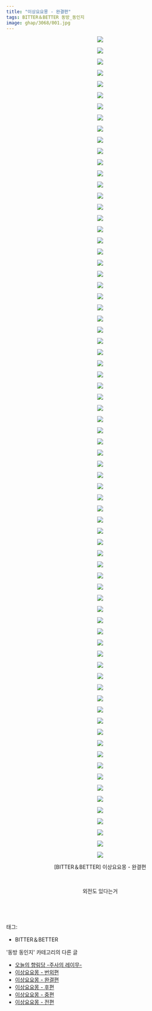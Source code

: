 ```yaml
---
title: "이상요요몽 - 완결편"
tags: BITTER＆BETTER 동방_동인지
image: ghap/3068/001.jpg
---
```

<div class="article">
<p style="text-align: center; clear: none; float: none;"><img src="{{ site.nasurl }}/ghap/3068/001.jpg"/></p>
<p style="text-align: center; clear: none; float: none;"><img src="{{ site.nasurl }}/ghap/3068/002.jpg"/></p>
<p style="text-align: center; clear: none; float: none;"><img src="{{ site.nasurl }}/ghap/3068/003.jpg"/></p>
<p style="text-align: center; clear: none; float: none;"><img src="{{ site.nasurl }}/ghap/3068/004.jpg"/></p>
<p style="text-align: center; clear: none; float: none;"><img src="{{ site.nasurl }}/ghap/3068/005.jpg"/></p>
<p style="text-align: center; clear: none; float: none;"><img src="{{ site.nasurl }}/ghap/3068/006.jpg"/></p>
<p style="text-align: center; clear: none; float: none;"><img src="{{ site.nasurl }}/ghap/3068/007.jpg"/></p>
<p style="text-align: center; clear: none; float: none;"><img src="{{ site.nasurl }}/ghap/3068/008.jpg"/></p>
<p style="text-align: center; clear: none; float: none;"><img src="{{ site.nasurl }}/ghap/3068/009.jpg"/></p>
<p style="text-align: center; clear: none; float: none;"><img src="{{ site.nasurl }}/ghap/3068/010.jpg"/></p>
<p style="text-align: center; clear: none; float: none;"><img src="{{ site.nasurl }}/ghap/3068/011.jpg"/></p>
<p style="text-align: center; clear: none; float: none;"><img src="{{ site.nasurl }}/ghap/3068/012.jpg"/></p>
<p style="text-align: center; clear: none; float: none;"><img src="{{ site.nasurl }}/ghap/3068/013.jpg"/></p>
<p style="text-align: center; clear: none; float: none;"><img src="{{ site.nasurl }}/ghap/3068/014.jpg"/></p>
<p style="text-align: center; clear: none; float: none;"><img src="{{ site.nasurl }}/ghap/3068/015.jpg"/></p>
<p style="text-align: center; clear: none; float: none;"><img src="{{ site.nasurl }}/ghap/3068/016.jpg"/></p>
<p style="text-align: center; clear: none; float: none;"><img src="{{ site.nasurl }}/ghap/3068/017.jpg"/></p>
<p style="text-align: center; clear: none; float: none;"><img src="{{ site.nasurl }}/ghap/3068/018.jpg"/></p>
<p style="text-align: center; clear: none; float: none;"><img src="{{ site.nasurl }}/ghap/3068/019.jpg"/></p>
<p style="text-align: center; clear: none; float: none;"><img src="{{ site.nasurl }}/ghap/3068/020.jpg"/></p>
<p style="text-align: center; clear: none; float: none;"><img src="{{ site.nasurl }}/ghap/3068/021.jpg"/></p>
<p style="text-align: center; clear: none; float: none;"><img src="{{ site.nasurl }}/ghap/3068/022.jpg"/></p>
<p style="text-align: center; clear: none; float: none;"><img src="{{ site.nasurl }}/ghap/3068/023.jpg"/></p>
<p style="text-align: center; clear: none; float: none;"><img src="{{ site.nasurl }}/ghap/3068/024.jpg"/></p>
<p style="text-align: center; clear: none; float: none;"><img src="{{ site.nasurl }}/ghap/3068/025.jpg"/></p>
<p style="text-align: center; clear: none; float: none;"><img src="{{ site.nasurl }}/ghap/3068/026.jpg"/></p>
<p style="text-align: center; clear: none; float: none;"><img src="{{ site.nasurl }}/ghap/3068/027.jpg"/></p>
<p style="text-align: center; clear: none; float: none;"><img src="{{ site.nasurl }}/ghap/3068/028.jpg"/></p>
<p style="text-align: center; clear: none; float: none;"><img src="{{ site.nasurl }}/ghap/3068/029.jpg"/></p>
<p style="text-align: center; clear: none; float: none;"><img src="{{ site.nasurl }}/ghap/3068/030.jpg"/></p>
<p style="text-align: center; clear: none; float: none;"><img src="{{ site.nasurl }}/ghap/3068/031.jpg"/></p>
<p style="text-align: center; clear: none; float: none;"><img src="{{ site.nasurl }}/ghap/3068/032.jpg"/></p>
<p style="text-align: center; clear: none; float: none;"><img src="{{ site.nasurl }}/ghap/3068/033.jpg"/></p>
<p style="text-align: center; clear: none; float: none;"><img src="{{ site.nasurl }}/ghap/3068/034.jpg"/></p>
<p style="text-align: center; clear: none; float: none;"><img src="{{ site.nasurl }}/ghap/3068/035.jpg"/></p>
<p style="text-align: center; clear: none; float: none;"><img src="{{ site.nasurl }}/ghap/3068/036.jpg"/></p>
<p style="text-align: center; clear: none; float: none;"><img src="{{ site.nasurl }}/ghap/3068/037.jpg"/></p>
<p style="text-align: center; clear: none; float: none;"><img src="{{ site.nasurl }}/ghap/3068/038.jpg"/></p>
<p style="text-align: center; clear: none; float: none;"><img src="{{ site.nasurl }}/ghap/3068/039.jpg"/></p>
<p style="text-align: center; clear: none; float: none;"><img src="{{ site.nasurl }}/ghap/3068/040.jpg"/></p>
<p style="text-align: center; clear: none; float: none;"><img src="{{ site.nasurl }}/ghap/3068/041.jpg"/></p>
<p style="text-align: center; clear: none; float: none;"><img src="{{ site.nasurl }}/ghap/3068/042.jpg"/></p>
<p style="text-align: center; clear: none; float: none;"><img src="{{ site.nasurl }}/ghap/3068/043.jpg"/></p>
<p style="text-align: center; clear: none; float: none;"><img src="{{ site.nasurl }}/ghap/3068/044.jpg"/></p>
<p style="text-align: center; clear: none; float: none;"><img src="{{ site.nasurl }}/ghap/3068/045.jpg"/></p>
<p style="text-align: center; clear: none; float: none;"><img src="{{ site.nasurl }}/ghap/3068/046.jpg"/></p>
<p style="text-align: center; clear: none; float: none;"><img src="{{ site.nasurl }}/ghap/3068/047.jpg"/></p>
<p style="text-align: center; clear: none; float: none;"><img src="{{ site.nasurl }}/ghap/3068/048.jpg"/></p>
<p style="text-align: center; clear: none; float: none;"><img src="{{ site.nasurl }}/ghap/3068/049.jpg"/></p>
<p style="text-align: center; clear: none; float: none;"><img src="{{ site.nasurl }}/ghap/3068/050.jpg"/></p>
<p style="text-align: center; clear: none; float: none;"><img src="{{ site.nasurl }}/ghap/3068/051.jpg"/></p>
<p style="text-align: center; clear: none; float: none;"><img src="{{ site.nasurl }}/ghap/3068/052.jpg"/></p>
<p style="text-align: center; clear: none; float: none;"><img src="{{ site.nasurl }}/ghap/3068/053.jpg"/></p>
<p style="text-align: center; clear: none; float: none;"><img src="{{ site.nasurl }}/ghap/3068/054.jpg"/></p>
<p style="text-align: center; clear: none; float: none;"><img src="{{ site.nasurl }}/ghap/3068/055.jpg"/></p>
<p style="text-align: center; clear: none; float: none;"><img src="{{ site.nasurl }}/ghap/3068/056.jpg"/></p>
<p style="text-align: center; clear: none; float: none;"><img src="{{ site.nasurl }}/ghap/3068/057.jpg"/></p>
<p style="text-align: center; clear: none; float: none;"><img src="{{ site.nasurl }}/ghap/3068/058.jpg"/></p>
<p style="text-align: center; clear: none; float: none;"><img src="{{ site.nasurl }}/ghap/3068/059.jpg"/></p>
<p style="text-align: center; clear: none; float: none;"><img src="{{ site.nasurl }}/ghap/3068/060.jpg"/></p>
<p style="text-align: center; clear: none; float: none;"><img src="{{ site.nasurl }}/ghap/3068/061.jpg"/></p>
<p style="text-align: center; clear: none; float: none;"><img src="{{ site.nasurl }}/ghap/3068/062.jpg"/></p>
<p style="text-align: center; clear: none; float: none;"><img src="{{ site.nasurl }}/ghap/3068/063.jpg"/></p>
<p style="text-align: center; clear: none; float: none;"><img src="{{ site.nasurl }}/ghap/3068/064.jpg"/></p>
<p style="text-align: center; clear: none; float: none;"><img src="{{ site.nasurl }}/ghap/3068/065.jpg"/></p>
<p style="text-align: center; clear: none; float: none;"><img src="{{ site.nasurl }}/ghap/3068/066.jpg"/></p>
<p style="text-align: center; clear: none; float: none;"><img src="{{ site.nasurl }}/ghap/3068/067.jpg"/></p>
<p style="text-align: center; clear: none; float: none;"><img src="{{ site.nasurl }}/ghap/3068/068.jpg"/></p>
<p style="text-align: center; clear: none; float: none;"><img src="{{ site.nasurl }}/ghap/3068/069.jpg"/></p>
<p style="text-align: center; clear: none; float: none;"><img src="{{ site.nasurl }}/ghap/3068/070.jpg"/></p>
<p style="text-align: center; clear: none; float: none;"><img src="{{ site.nasurl }}/ghap/3068/071.jpg"/></p>
<p style="text-align: center; clear: none; float: none;"><img src="{{ site.nasurl }}/ghap/3068/072.jpg"/></p>
<p style="text-align: center; clear: none; float: none;"><img src="{{ site.nasurl }}/ghap/3068/073.jpg"/></p>
<p style="text-align: center; clear: none; float: none;"><img src="{{ site.nasurl }}/ghap/3068/074.jpg"/></p>
<p style="text-align: center; clear: none; float: none;">[BITTER＆BETTER] 이상요요몽 - 완결편</p>
<p style="text-align: center; clear: none; float: none;"><br/></p>
<p style="text-align: center; clear: none; float: none;">외전도 있다는거</p>
<p style="text-align: center; clear: none; float: none;"><br/></p>
<p><br/></p>
</div><div class="tagTrail">
<p>태그: </p>
<ul>
<li>BITTER＆BETTER</li>
</ul>
</div><div class="another">
<p>'동방 동인지' 카테고리의 다른 글</p>
<ul>
<li><a href="/2017-01-05-ghap_3071">오늘의 향림당 -주사의 레이무-</a></li>
<li><a href="/2017-01-05-ghap_3069">이상요요몽 - 번외편</a></li>
<li><a href="/2017-01-05-ghap_3068">이상요요몽 - 완결편</a></li>
<li><a href="/2017-01-05-ghap_3067">이상요요몽 - 후편</a></li>
<li><a href="/2017-01-05-ghap_3066">이상요요몽 - 중편</a></li>
<li><a href="/2017-01-05-ghap_3065">이상요요몽 - 전편</a></li>
</ul>
</div><div class="cb_module cb_fluid">
<div class="cb_wrt cb_profile">
</div><!-- commentList close -->
</div>